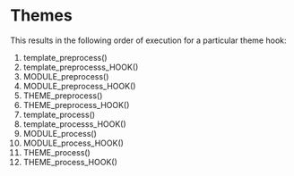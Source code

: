 # Themes

This results in the following order of execution for a particular theme hook: 

1. template\_preprocess\(\) 
2. template\_preprocesss\_HOOK\(\)
3. MODULE\_preprocess\(\)
4. MODULE\_preprocess\_HOOK\(\) 
5. THEME\_preprocess\(\) 
6. THEME\_preprocess\_HOOK\(\) 
7. template\_process\(\)
8. template\_processs\_HOOK\(\) 
9. MODULE\_process\(\) 
10. MODULE\_process\_HOOK\(\) 
11. THEME\_process\(\) 
12. THEME\_process\_HOOK\(\)

